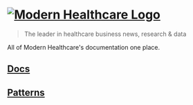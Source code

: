 # [![Modern Healthcare Logo](http://www.modernhealthcare.com/images/mh-logo.gif 'Modern Healthcare Logo')](http://modernhealthcare.github.io)

> The leader in healthcare business news, research & data

All of Modern Healthcare's documentation one place.

## [Docs](http://modernhealthcare.github.io/mh-docs/dist)

## [Patterns](http://modernhealthcare.github.io/mh-patterns/dist)
